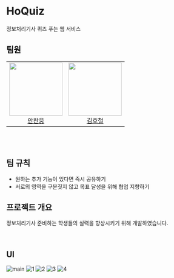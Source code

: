 # HoQuiz 
정보처리기사 퀴즈 푸는 웹 서비스

## 팀원
<table>
  <tr>
    <td height="140px" align="center"> <a href="https://github.com/AnChanUng"> <img src="https://avatars.githubusercontent.com/u/104750924?v=4" width="140px" />
      <br /> 안찬웅</a></td>
    <td height="140px" align="center"> <a href="https://github.com/HoChoRoo"> <img src="https://avatars.githubusercontent.com/u/108720714?v=4" width="140px" />
      <br /> 김호철</a></td>
  </tr>
  </table>
<br/>
<br/>

## 팀 규칙

- 원하는 추가 기능이 있다면 즉시 공유하기
- 서로의 영역을 구분짓지 않고 목표 달성을 위해 협업 지향하기

## 프로젝트 개요
정보처리기사 준비하는 학생들의 실력을 향상시키기 위해 개발하였습니다.

<br/>

## UI
![main](https://github.com/user-attachments/assets/d90ada49-8283-43f8-afc7-03a7cd318f3f)
![1](https://github.com/user-attachments/assets/9845deac-ae8f-491f-9079-98af46f1b531)
![2](https://github.com/user-attachments/assets/db5e029c-8ae9-46cb-937c-adbd4e4e99bc)
![3](https://github.com/user-attachments/assets/443775e9-1ed4-4c26-8037-b692ee9994b2)
![4](https://github.com/user-attachments/assets/0a8112ff-2e28-4de4-ae60-468e17e457b6)
